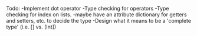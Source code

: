 Todo:
    -Implement dot operator
    -Type checking for operators
    -Type checking for index on lists.
    -maybe have an attribute dictionary for getters and setters, etc. to decide the type
    -Design what it means to be a 'complete type' (i.e. [] vs. [Int])
